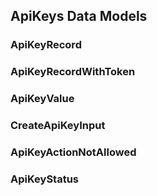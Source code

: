 
## ApiKeys Data Models   


### ApiKeyRecord
 
    

### ApiKeyRecordWithToken
 
    

### ApiKeyValue
 
    

### CreateApiKeyInput
 
    

### ApiKeyActionNotAllowed
 
    

### ApiKeyStatus
 
    

